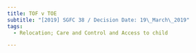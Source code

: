 ```yaml
---
title: TOF v TOE
subtitle: "[2019] SGFC 38 / Decision Date: 19\_March\_2019"
tags:
  - Relocation; Care and Control and Access to child

---
```


